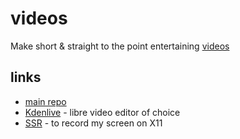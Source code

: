 # videos

Make short & straight to the point entertaining [videos](https://polarhive.ml/videos/)

## links

- [main repo](https://polarhive.ml/videos/notes/)
- [Kdenlive](https://kdenlive.org/en/) - libre video editor of choice
- [SSR](https://www.maartenbaert.be/simplescreenrecorder/) - to record my screen on X11
